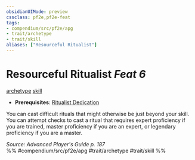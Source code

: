 ```yaml
---
obsidianUIMode: preview
cssclass: pf2e,pf2e-feat
tags:
- compendium/src/pf2e/apg
- trait/archetype
- trait/skill
aliases: ["Resourceful Ritualist"]
---
```

# Resourceful Ritualist  *Feat 6*  
[archetype](../../Rules/traits/archetype.md)  [skill](../../Rules/traits/skill.md)  

- **Prerequisites**: [Ritualist Dedication](ritualist-dedication-apg.md)

You can cast difficult rituals that might otherwise be just beyond your skill. You can attempt checks to cast a ritual that requires expert proficiency if you are trained, master proficiency if you are an expert, or legendary proficiency if you are a master.

*Source: Advanced Player's Guide p. 187*  
%% #compendium/src/pf2e/apg #trait/archetype #trait/skill %%